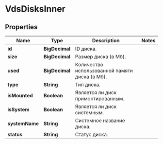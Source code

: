 

# VdsDisksInner


## Properties

| Name | Type | Description | Notes |
|------------ | ------------- | ------------- | -------------|
|**id** | **BigDecimal** | ID диска. |  |
|**size** | **BigDecimal** | Размер диска (в Мб). |  |
|**used** | **BigDecimal** | Количество использованной памяти диска (в Мб). |  |
|**type** | **String** | Тип диска. |  |
|**isMounted** | **Boolean** | Является ли диск примонтированным. |  |
|**isSystem** | **Boolean** | Является ли диск системным. |  |
|**systemName** | **String** | Системное название диска. |  |
|**status** | **String** | Статус диска. |  |



